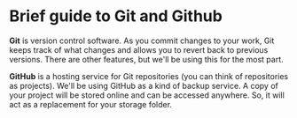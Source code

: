 # Brief guide to Git and Github

**Git** is version control software. As you commit changes to your work, Git keeps track of what changes and allows you to revert back to previous versions. There are other features, but we'll be using this for the most part.

**GitHub** is a hosting service for Git repositories (you can think of repositories as projects). We'll be using GitHub as a kind of backup service. A copy of your project will be stored online and can be accessed anywhere. So, it will act as a replacement for your storage folder.

